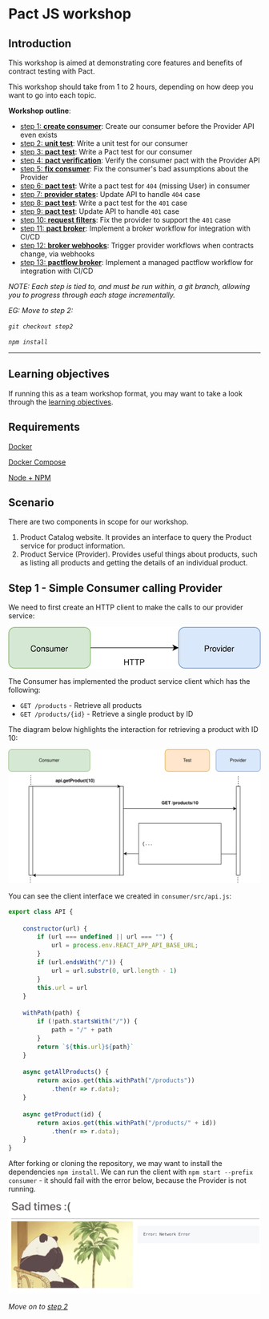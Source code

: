 # Pact JS workshop

## Introduction

This workshop is aimed at demonstrating core features and benefits of contract testing with Pact.

This workshop should take from 1 to 2 hours, depending on how deep you want to go into each topic.

**Workshop outline**:

- [step 1: **create consumer**](https://github.com/npawlak/pactflow2/tree/step1?tab=readme-ov-file#step-1---simple-consumer-calling-provider): Create our consumer before the Provider API even exists
- [step 2: **unit test**](https://github.com/npawlak/pactflow2/tree/step2?tab=readme-ov-file#step-2---client-tested-but-integration-fails): Write a unit test for our consumer
- [step 3: **pact test**](https://github.com/npawlak/pactflow2/tree/step3?tab=readme-ov-file#step-3---pact-to-the-rescue): Write a Pact test for our consumer
- [step 4: **pact verification**](https://github.com/npawlak/pactflow2/tree/step4?tab=readme-ov-file#step-4---verify-the-provider): Verify the consumer pact with the Provider API
- [step 5: **fix consumer**](https://github.com/npawlak/pactflow2/tree/step5?tab=readme-ov-file#step-5---back-to-the-client-we-go): Fix the consumer's bad assumptions about the Provider
- [step 6: **pact test**](https://github.com/npawlak/pactflow2/tree/step5?tab=readme-ov-file#step-6---consumer-updates-contract-for-missing-products): Write a pact test for `404` (missing User) in consumer
- [step 7: **provider states**](https://github.com/npawlak/pactflow2/tree/step7?tab=readme-ov-file#step-7---adding-the-missing-states): Update API to handle `404` case
- [step 8: **pact test**](https://github.com/npawlak/pactflow2/tree/step8?tab=readme-ov-file#step-8---authorization): Write a pact test for the `401` case
- [step 9: **pact test**](https://github.com/npawlak/pactflow2/tree/step9?tab=readme-ov-file#step-9---implement-authorisation-on-the-provider): Update API to handle `401` case
- [step 10: **request filters**](https://github.com/npawlak/pactflow2/tree/step10?tab=readme-ov-file#step-10---request-filters-on-the-provider): Fix the provider to support the `401` case
- [step 11: **pact broker**](https://github.com/npawlak/pactflow2/tree/step11?tab=readme-ov-file#step-11---using-a-pact-broker): Implement a broker workflow for integration with CI/CD
- [step 12: **broker webhooks**](https://github.com/npawlak/pactflow2/tree/step12?tab=readme-ov-file#step-12---using-webhooks): Trigger provider workflows when contracts change, via webhooks
- [step 13: **pactflow broker**](https://github.com/npawlak/pactflow2/tree/step13?tab=readme-ov-file#step-13---using-a-pactflow-broker): Implement a managed pactflow workflow for integration with CI/CD

_NOTE: Each step is tied to, and must be run within, a git branch, allowing you to progress through each stage incrementally._

_EG: Move to step 2:_

_`git checkout step2`_

_`npm install`_

<hr/>

## Learning objectives

If running this as a team workshop format, you may want to take a look through the [learning objectives](./LEARNING.md).

## Requirements

[Docker](https://www.docker.com)

[Docker Compose](https://docs.docker.com/compose/install/)

[Node + NPM](https://nodejs.org/en/)

## Scenario

There are two components in scope for our workshop.

1. Product Catalog website. It provides an interface to query the Product service for product information.
1. Product Service (Provider). Provides useful things about products, such as listing all products and getting the details of an individual product.

## Step 1 - Simple Consumer calling Provider

We need to first create an HTTP client to make the calls to our provider service:

![Simple Consumer](diagrams/workshop_step1.svg)

The Consumer has implemented the product service client which has the following:

- `GET /products` - Retrieve all products
- `GET /products/{id}` - Retrieve a single product by ID

The diagram below highlights the interaction for retrieving a product with ID 10:

![Sequence Diagram](diagrams/workshop_step1_class-sequence-diagram.svg)

You can see the client interface we created in `consumer/src/api.js`:

```javascript
export class API {

    constructor(url) {
        if (url === undefined || url === "") {
            url = process.env.REACT_APP_API_BASE_URL;
        }
        if (url.endsWith("/")) {
            url = url.substr(0, url.length - 1)
        }
        this.url = url
    }

    withPath(path) {
        if (!path.startsWith("/")) {
            path = "/" + path
        }
        return `${this.url}${path}`
    }

    async getAllProducts() {
        return axios.get(this.withPath("/products"))
            .then(r => r.data);
    }

    async getProduct(id) {
        return axios.get(this.withPath("/products/" + id))
            .then(r => r.data);
    }
}
```

After forking or cloning the repository, we may want to install the dependencies `npm install`.
We can run the client with `npm start --prefix consumer` - it should fail with the error below, because the Provider is not running.

![Failed step1 page](diagrams/workshop_step1_failed_page.png)

*Move on to [step 2](https://github.com/npawlak/pactflow2/tree/step2?tab=readme-ov-file#step-2---client-tested-but-integration-fails)*

